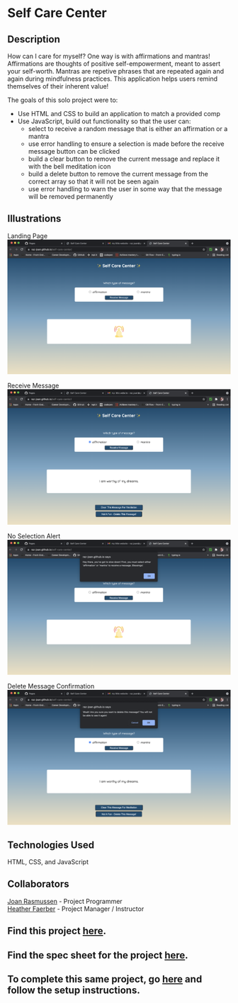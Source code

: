 # Self Care Center

## Description
How can I care for myself? One way is with affirmations and mantras! Affirmations are thoughts of positive self-empowerment, meant to assert your self-worth. Mantras are repetive phrases that are repeated again and again during mindfulness practices. This application helps users remind themselves of their inherent value!

The goals of this solo project were to:  
- Use HTML and CSS to build an application to match a provided comp  
- Use JavaScript, build out functionality so that the user can:  
  - select to receive a random message that is either an affirmation or a mantra  
  - use error handling to ensure a selection is made before the receive message button can be clicked  
  - build a clear button to remove the current message and replace it with the bell meditation icon  
  - build a delete button to remove the current message from the correct array so that it will not be seen again  
  - use error handling to warn the user in some way that the message will be removed permanently

## Illustrations  
Landing Page
![Landing Page](assets/self-care-center-landing-page.png)  

Receive Message
![Receive Message](assets/self-care-center-receive-message.png)  

No Selection Alert
![No Selection Alert](assets/self-care-center-selection-alert.png)  

Delete Message Confirmation
![Delete Message Confirmation](assets/self-care-center-deletion-confirmation.png)  

## Technologies Used
HTML, CSS, and JavaScript

## Collaborators
[Joan Rasmussen](https://github.com/raz-joan) - Project Programmer  
[Heather Faerber](https://github.com/hfaerber) - Project Manager / Instructor  

## Find this project [here](https://raz-joan.github.io/self-care-center/).  

## Find the spec sheet for the project [here](https://frontend.turing.io/projects/module-1/self-care-center.html).

## To complete this same project, go [here](https://github.com/turingschool-examples/self-care-center) and follow the setup instructions.
